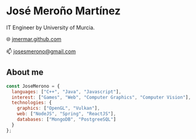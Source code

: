 <p align="center">
  
# José Meroño Martínez
IT Engineer by University of Murcia.

🌐 [jmermar.github.com](http://jmermar.github.com)

📫 josesmerono@gmail.com

## About me

```javascript
const JoseMerono = {
  languages: ["C++", "Java", "Javascript"],
  interest: ["Games", "Web", "Computer Graphics", "Computer Vision"],
  technologies: {
    graphics: ["OpenGL", "Vulkan"],
    web: ["NodeJS", "Spring", "ReactJS"],
    databases: ["MongoDB", "PostgreeSQL"]
  }
};
```
</p>
